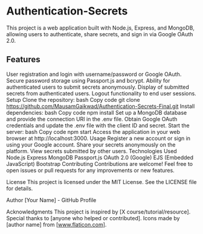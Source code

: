 # Authentication-Secrets

This project is a web application built with Node.js, Express, and MongoDB, allowing users to authenticate, share secrets, and sign in via Google OAuth 2.0.

## Features
User registration and login with username/password or Google OAuth.
Secure password storage using Passport.js and bcrypt.
Ability for authenticated users to submit secrets anonymously.
Display of submitted secrets from authenticated users.
Logout functionality to end user sessions.
Setup
Clone the repository:
bash
Copy code
git clone https://github.com/MausamGaikwad/Authentication-Secrets-Final.git
Install dependencies:
bash
Copy code
npm install
Set up a MongoDB database and provide the connection URI in the .env file.
Obtain Google OAuth credentials and update the .env file with the client ID and secret.
Start the server:
bash
Copy code
npm start
Access the application in your web browser at http://localhost:3000.
Usage
Register a new account or sign in using your Google account.
Share your secrets anonymously on the platform.
View secrets submitted by other users.
Technologies Used
Node.js
Express
MongoDB
Passport.js
OAuth 2.0 (Google)
EJS (Embedded JavaScript)
Bootstrap
Contributing
Contributions are welcome! Feel free to open issues or pull requests for any improvements or new features.

License
This project is licensed under the MIT License. See the LICENSE file for details.

Author
[Your Name] - GitHub Profile

Acknowledgments
This project is inspired by [X course/tutorial/resource].
Special thanks to [anyone who helped or contributed].
Icons made by [author name] from [www.flaticon.com].
